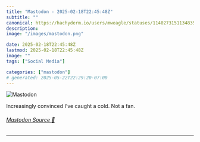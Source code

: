 ```yaml
---
title: "Mastodon - 2025-02-18T22:45:48Z"
subtitle: ""
canonical: https://hachyderm.io/users/mweagle/statuses/114027315113483501
description:
image: "/images/mastodon.png"

date: 2025-02-18T22:45:48Z
lastmod: 2025-02-18T22:45:48Z
image: ""
tags: ["Social Media"]

categories: ["mastodon"]
# generated: 2025-05-22T22:29:20-07:00
---
```

![Mastodon](/images/mastodon.png)

<p>Increasingly convinced I’ve caught a cold. Not a fan.</p>


###### [Mastodon Source 🐘](https://hachyderm.io/@mweagle/114027315113483501)

___

